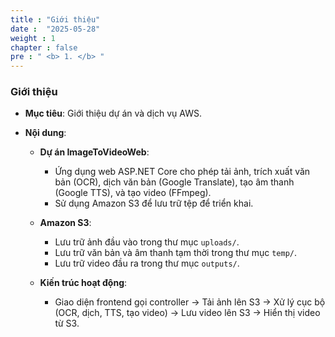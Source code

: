 ```yaml
---
title : "Giới thiệu"
date :  "2025-05-28"
weight : 1 
chapter : false
pre : " <b> 1. </b> "
---
```


### Giới thiệu

- **Mục tiêu**: Giới thiệu dự án và dịch vụ AWS.

- **Nội dung**:

  - **Dự án ImageToVideoWeb**:  
    - Ứng dụng web ASP.NET Core cho phép tải ảnh, trích xuất văn bản (OCR), dịch văn bản (Google Translate), tạo âm thanh (Google TTS), và tạo video (FFmpeg).  
    - Sử dụng Amazon S3 để lưu trữ tệp để triển khai.

  - **Amazon S3**:  
    - Lưu trữ ảnh đầu vào trong thư mục `uploads/`.  
    - Lưu trữ văn bản và âm thanh tạm thời trong thư mục `temp/`.  
    - Lưu trữ video đầu ra trong thư mục `outputs/`.

  - **Kiến trúc hoạt động**:  
    - Giao diện frontend gọi controller → Tải ảnh lên S3 → Xử lý cục bộ (OCR, dịch, TTS, tạo video) → Lưu video lên S3 → Hiển thị video từ S3.

  